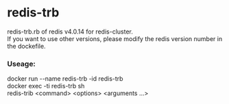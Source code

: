 # redis-trb
redis-trb.rb of redis v4.0.14 for redis-cluster.  
If you want to use other versions, please modify the redis version number in the dockefile.

### Useage:  
docker run --name redis-trb -id redis-trb  
docker exec -ti redis-trb sh  
redis-trib \<command\> \<options\> \<arguments ...\>
